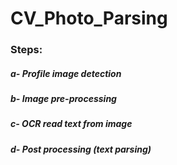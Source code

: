 # CV_Photo_Parsing


### Steps:
##### a- Profile image detection
##### b- Image pre-processing
##### c- OCR read text from image
##### d- Post processing (text parsing)
